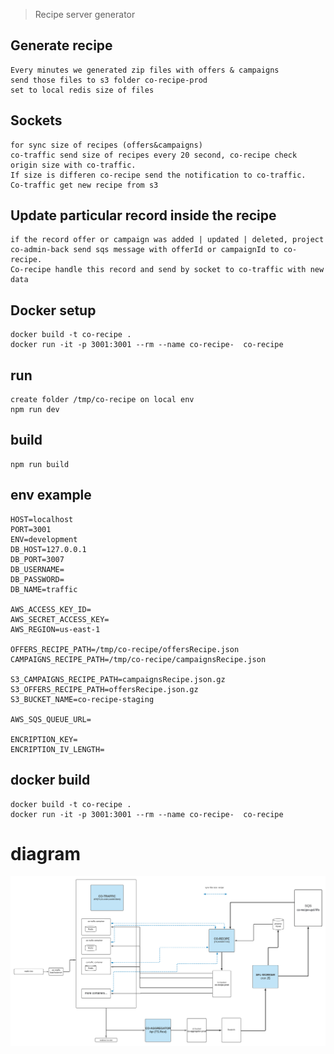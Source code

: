 > Recipe server generator

## Generate recipe

    Every minutes we generated zip files with offers & campaigns
    send those files to s3 folder co-recipe-prod
    set to local redis size of files

## Sockets

    for sync size of recipes (offers&campaigns)
    co-traffic send size of recipes every 20 second, co-recipe check origin size with co-traffic.
    If size is differen co-recipe send the notification to co-traffic.
    Co-traffic get new recipe from s3

## Update particular record inside the recipe

    if the record offer or campaign was added | updated | deleted, project co-admin-back send sqs message with offerId or campaignId to co-recipe.
    Co-recipe handle this record and send by socket to co-traffic with new data

## Docker setup

	docker build -t co-recipe .
   	docker run -it -p 3001:3001 --rm --name co-recipe-  co-recipe

## run

    create folder /tmp/co-recipe on local env
    npm run dev

## build

    npm run build

## env example

    HOST=localhost
    PORT=3001
    ENV=development
    DB_HOST=127.0.0.1
    DB_PORT=3007
    DB_USERNAME=
    DB_PASSWORD=
    DB_NAME=traffic
    
    AWS_ACCESS_KEY_ID=
    AWS_SECRET_ACCESS_KEY=
    AWS_REGION=us-east-1
    
    OFFERS_RECIPE_PATH=/tmp/co-recipe/offersRecipe.json
    CAMPAIGNS_RECIPE_PATH=/tmp/co-recipe/campaignsRecipe.json
    
    S3_CAMPAIGNS_RECIPE_PATH=campaignsRecipe.json.gz
    S3_OFFERS_RECIPE_PATH=offersRecipe.json.gz
    S3_BUCKET_NAME=co-recipe-staging

    AWS_SQS_QUEUE_URL=

    ENCRIPTION_KEY=
    ENCRIPTION_IV_LENGTH=

## docker build

	docker build -t co-recipe .
   	docker run -it -p 3001:3001 --rm --name co-recipe-  co-recipe

# diagram

![](diagram-co-traffic.png)